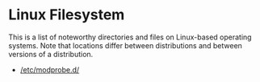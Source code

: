 <!-- -
Title: Linux Filesystem
Description: Noteworthy directories and files on Linux
First Published: 2014-07-12
- -->

Linux Filesystem
================

This is a list of noteworthy directories and files on Linux-based operating 
systems. Note that locations differ between distributions and between versions 
of a distribution.

*   [/etc/modprobe.d/](/docs/lfs/etc/modprobe.d/)
